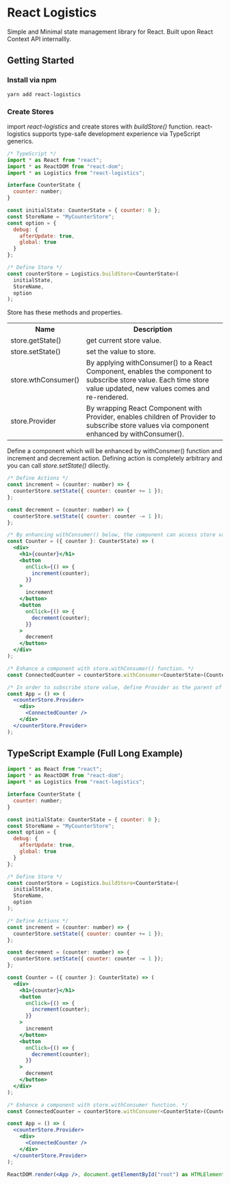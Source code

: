 # React Logistics


Simple and Minimal state management library for React. Built upon React Context API internallly.

## Getting Started

### Install via npm

```shell
yarn add react-logistics
```

### Create Stores

import *react-logistics* and create stores with *buildStore()* function.
react-logistics supports type-safe development experience via TypeScript generics.

```jsx
/* TypeScript */
import * as React from "react";
import * as ReactDOM from "react-dom";
import * as Logistics from "react-logistics";

interface CounterState {
  counter: number;
}

const initialState: CounterState = { counter: 0 };
const StoreName = "MyCounterStore";
const option = {
  debug: {
    afterUpdate: true,
    global: true
  }
};

/* Define Store */
const counterStore = Logistics.buildStore<CounterState>(
  initialState,
  StoreName,
  option
);
```

Store has these methods and properties.

<table>
  <tr>
    <th>Name</th>
    <th>Description</th>
  </tr>
  <tr>
    <td>store.getState()</td>
    <td>get current store value.</td>
  </tr>
  <tr>
    <td>store.setState()</td>
    <td>set the value to store.</td>
  </tr>
  <tr>
    <td>store.wthConsumer()</td>
    <td>By applying withConsumer() to a React Component, enables the component to subscribe store value. Each time store value updated, new values comes and re-rendered.</td>
  </tr>    
  <tr>
    <td>store.Provider</td>
    <td>By wrapping React Component with Provider, enables children of Provider to subscribe store values via component enhanced by withConsumer().</td>
  </tr>    
</table>


Define a component which will be enhanced by withConsmer() function and increment and decrement action. Defining action is completely arbitrary and you can call *store.setState()* dilectly.




```jsx
/* Define Actions */
const increment = (counter: number) => {
  counterStore.setState({ counter: counter += 1 });
};

const decrement = (counter: number) => {
  counterStore.setState({ counter: counter -= 1 });
};

/* By enhancing withConsumer() below, the component can access store value. */
const Counter = ({ counter }: CounterState) => (
  <div>
    <h1>{counter}</h1>
    <button
      onClick={() => {
        increment(counter);
      }}
    >
      increment
    </button>
    <button
      onClick={() => {
        decrement(counter);
      }}
    >
      decrement
    </button>
  </div>
);

/* Enhance a component with store.withConsumer() function. */
const ConnectedCounter = counterStore.withConsumer<CounterState>(Counter);
```



```jsx
/* In order to subscribe store value, define Provider as the parent of the component which is enhanced by withConsumer(). */
const App = () => (
  <counterStore.Provider>
    <div>
      <ConnectedCounter />
    </div>
  </counterStore.Provider>
);

```







## TypeScript Example (Full Long Example)

```jsx
import * as React from "react";
import * as ReactDOM from "react-dom";
import * as Logistics from "react-logistics";

interface CounterState {
  counter: number;
}

const initialState: CounterState = { counter: 0 };
const StoreName = "MyCounterStore";
const option = {
  debug: {
    afterUpdate: true,
    global: true
  }
};

/* Define Store */
const counterStore = Logistics.buildStore<CounterState>(
  initialState,
  StoreName,
  option
);

/* Define Actions */
const increment = (counter: number) => {
  counterStore.setState({ counter: counter += 1 });
};

const decrement = (counter: number) => {
  counterStore.setState({ counter: counter -= 1 });
};

const Counter = ({ counter }: CounterState) => (
  <div>
    <h1>{counter}</h1>
    <button
      onClick={() => {
        increment(counter);
      }}
    >
      increment
    </button>
    <button
      onClick={() => {
        decrement(counter);
      }}
    >
      decrement
    </button>
  </div>
);

/* Enhance a component with store.withConsumer function. */
const ConnectedCounter = counterStore.withConsumer<CounterState>(Counter);

const App = () => (
  <counterStore.Provider>
    <div>
      <ConnectedCounter />
    </div>
  </counterStore.Provider>
);

ReactDOM.render(<App />, document.getElementById("root") as HTMLElement);
```

